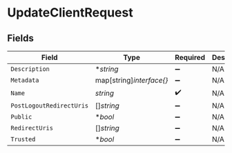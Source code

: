# UpdateClientRequest


## Fields

| Field                    | Type                     | Required                 | Description              |
| ------------------------ | ------------------------ | ------------------------ | ------------------------ |
| `Description`            | **string*                | :heavy_minus_sign:       | N/A                      |
| `Metadata`               | map[string]*interface{}* | :heavy_minus_sign:       | N/A                      |
| `Name`                   | *string*                 | :heavy_check_mark:       | N/A                      |
| `PostLogoutRedirectUris` | []*string*               | :heavy_minus_sign:       | N/A                      |
| `Public`                 | **bool*                  | :heavy_minus_sign:       | N/A                      |
| `RedirectUris`           | []*string*               | :heavy_minus_sign:       | N/A                      |
| `Trusted`                | **bool*                  | :heavy_minus_sign:       | N/A                      |